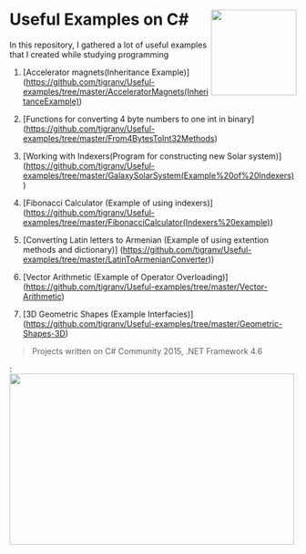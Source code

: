 # Useful Examples on C#  <img src="https://cloud.githubusercontent.com/assets/24522089/21962098/41a510c8-db36-11e6-95ef-eb392a0a1919.png" align="right" width="150px" height="150px" /> 
In this repository, I gathered a lot of useful examples that I created while studying programming

1. [Accelerator magnets(Inheritance Example)] (https://github.com/tigranv/Useful-examples/tree/master/AcceleratorMagnets(InheritanceExample))

2. [Functions for converting 4 byte numbers to one int in binary] (https://github.com/tigranv/Useful-examples/tree/master/From4BytesToInt32Methods)

3. [Working with Indexers(Program for constructing new Solar system)] (https://github.com/tigranv/Useful-examples/tree/master/GalaxySolarSystem(Example%20of%20Indexers))

4. [Fibonacci Calculator (Example of using indexers)] (https://github.com/tigranv/Useful-examples/tree/master/FibonacciCalculator(Indexers%20example))

5. [Converting Latin letters to Armenian (Example of using extention methods and dictionary)] (https://github.com/tigranv/Useful-examples/tree/master/LatinToArmenianConverter))

6. [Vector Arithmetic (Example of Operator Overloading)] (https://github.com/tigranv/Useful-examples/tree/master/Vector-Arithmetic)

7. [3D Geometric Shapes (Example Interfacies)] (https://github.com/tigranv/Useful-examples/tree/master/Geometric-Shapes-3D)

> Projects written on C# Community 2015, .NET Framework 4.6

: <img src="https://cloud.githubusercontent.com/assets/24522089/21958536/0aed1ce0-daca-11e6-859f-7a06d6f74b8f.gif" align="middle" width="500px" height="300px" /> 
